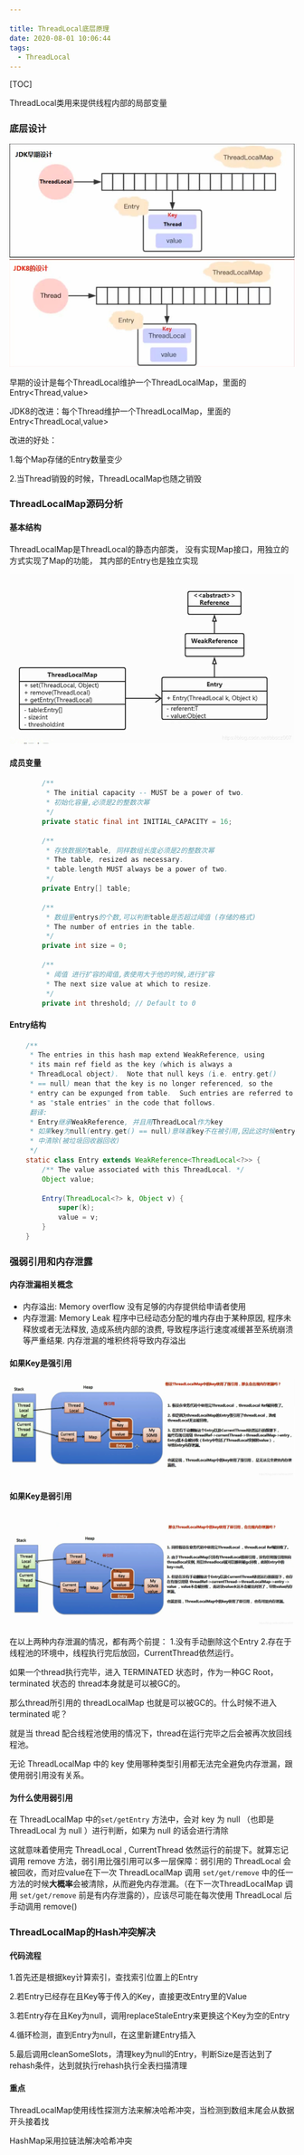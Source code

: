 ```yaml
---

title: ThreadLocal底层原理
date: 2020-08-01 10:06:44
tags:
  - ThreadLocal
---
```


[TOC]

ThreadLocal类用来提供线程内部的局部变量

<!--more-->

### 底层设计

![1](ThreadLocal底层原理/1.png)

早期的设计是每个ThreadLocal维护一个ThreadLocalMap，里面的Entry<Thread,value>

JDK8的改进：每个Thread维护一个ThreadLocalMap，里面的Entry<ThreadLocal,value>

改进的好处：

1.每个Map存储的Entry数量变少 

2.当Thread销毁的时候，ThreadLocalMap也随之销毁

### ThreadLocalMap源码分析

#### 基本结构

ThreadLocalMap是ThreadLocal的静态内部类， 没有实现Map接口，用独立的方式实现了Map的功能， 其内部的Entry也是独立实现

![2](ThreadLocal底层原理/2.png)

#### 成员变量

```java
		/**
         * The initial capacity -- MUST be a power of two.
         * 初始化容量,必须是2的整数次幂
         */
        private static final int INITIAL_CAPACITY = 16;

        /**
         * 存放数据的table, 同样数组长度必须是2的整数次幂
         * The table, resized as necessary.
         * table.length MUST always be a power of two.
         */
        private Entry[] table;

        /**
         * 数组里entrys的个数,可以判断table是否超过阈值 (存储的格式)
         * The number of entries in the table.
         */
        private int size = 0;

        /**
         * 阈值 进行扩容的阈值,表使用大于他的时候,进行扩容
         * The next size value at which to resize.
         */
        private int threshold; // Default to 0

```

#### Entry结构

```java
	/**
     * The entries in this hash map extend WeakReference, using
     * its main ref field as the key (which is always a
     * ThreadLocal object).  Note that null keys (i.e. entry.get()
     * == null) mean that the key is no longer referenced, so the
     * entry can be expunged from table.  Such entries are referred to
     * as "stale entries" in the code that follows.
     翻译:
     * Entry继承WeakReference, 并且用ThreadLocal作为key
     * 如果key为null(entry.get() == null)意味着key不在被引用,因此这时候entry也可以从table
     * 中清除(被垃圾回收器回收) 
     */
    static class Entry extends WeakReference<ThreadLocal<?>> {
        /** The value associated with this ThreadLocal. */
        Object value;

        Entry(ThreadLocal<?> k, Object v) {
            super(k);
            value = v;
        }
    }
```
### 强弱引用和内存泄露

#### 内存泄漏相关概念

- 内存溢出: Memory overflow 没有足够的内存提供给申请者使用
- 内存泄漏: Memory Leak 程序中已经动态分配的堆内存由于某种原因, 程序未释放或者无法释放, 造成系统内部的浪费, 导致程序运行速度减缓甚至系统崩溃等严重结果. 内存泄漏的堆积终将导致内存溢出

#### 如果Key是强引用

![3](ThreadLocal底层原理/3.png)

#### 如果Key是弱引用

![4](ThreadLocal底层原理/4.png)

在以上两种内存泄漏的情况，都有两个前提：
 1.没有手动删除这个Entry	2.存在于线程池的环境中，线程执行完后放回，CurrentThread依然运行。

如果一个thread执行完毕，进入 TERMINATED 状态时，作为一种GC Root，terminated 状态的 thread本身就是可以被GC的。

那么thread所引用的 threadLocalMap 也就是可以被GC的。什么时候不进入 terminated 呢？

就是当 thread 配合线程池使用的情况下，thread在运行完毕之后会被再次放回线程池。

无论 ThreadLocalMap 中的 key 使用哪种类型引用都无法完全避免内存泄漏，跟使用弱引用没有关系。

#### 为什么使用弱引用

在 ThreadLocalMap 中的`set/getEntry` 方法中，会对 key 为 null （也即是 ThreadLocal 为 null ）进行判断，如果为 null 的话会进行清除

这就意味着使用完 ThreadLocal , CurrentThread 依然运行的前提下。就算忘记调用 remove 方法，弱引用比强引用可以多一层保障：弱引用的 ThreadLocal 会被回收，而对应value在下一次 ThreadLocaIMap 调用 `set/get/remove` 中的任一方法的时候**大概率**会被清除，从而避免内存泄漏。（在下一次ThreadLocaIMap 调用 `set/get/remove` 前是有内存泄露的），应该尽可能在每次使用 ThreadLocal 后手动调用 remove()

### ThreadLocalMap的Hash冲突解决

#### 代码流程

1.首先还是根据key计算索引，查找索引位置上的Entry

2.若Entry已经存在且Key等于传入的Key，直接更改Entry里的Value

3.若Entry存在且Key为null，调用replaceStaleEntry来更换这个Key为空的Entry

4.循环检测，直到Entry为null，在这里新建Entry插入

5.最后调用cleanSomeSlots，清理key为null的Entry，判断Size是否达到了rehash条件，达到就执行rehash执行全表扫描清理

#### 重点

ThreadLocalMap使用线性探测方法来解决哈希冲突，当检测到数组末尾会从数据开头接着找

HashMap采用拉链法解决哈希冲突